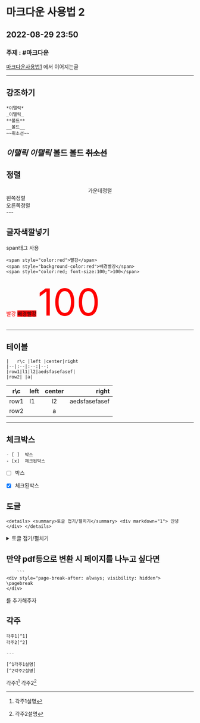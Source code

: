 # 마크다운 사용법 2
## 2022-08-29 23:50
### 주제  : #마크다운   
  [마크다운사용법1](마크다운사용법1.md) 에서 이어지는글





---
## 강조하기
```none
*이탤릭*
_이탤릭_
**볼드**
__볼드__
~~취소선~~
```
*이탤릭*
_이탤릭_
**볼드**
__볼드__
~~취소선~~
---
## 정렬
<center>가운데정렬</center>
<div style="text-align:left;">왼쪽정렬</div>
<div style="text-align:left;">오른쪽정렬</div>
---

## 글자색깔넣기
span태그 사용
``` none
<span style="color:red">빨강</span>
<span style="background-color:red">배경빨강</span>
<span style="color:red; font-size:100;">100</span>
```
<span style="color:red">빨강</span>
<span style="background-color:red">배경빨강</span>
<span style="color:red; font-size:100;">100</span>
***
## 테이블
``` none
|   r\c |left |center|right
|--|:--|:--:|--:
|row1|l1|l2|aedsfasefasef|
|row2| |a|

```  


|   r\c |left |center|right
|--|:--|:--:|--:
|row1|l1|l2|aedsfasefasef|
|row2| |a|
***

## 체크박스
```
- [ ]  박스
- [x]  체크된박스
```
- [ ]  박스
- [x]  체크된박스


## 토글

```
<details> <summary>토글 접기/펼치기</summary> <div markdown="1"> 안녕 </div> </details>
```

<details> <summary>토글 접기/펼치기</summary> <div markdown="1"> 안녕 </div> </details>

##  만약 pdf등으로 변환 시 페이지를 나누고 싶다면
```
	```
<div style="page-break-after: always; visibility: hidden">
\pagebreak
</div>
```
를 추가해주자



## 각주
```
각주1[^1]
각주2[^2]

---

[^1각주1설명]
[^2각주2설명]
```
각주1[^1]
각주2[^2]

[^1]:각주1설명
[^2]:각주2설명